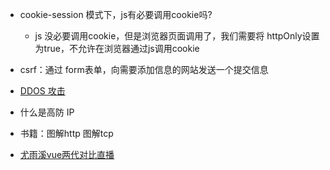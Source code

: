 + cookie-session 模式下，js有必要调用cookie吗?
  + js 没必要调用cookie，但是浏览器页面调用了，我们需要将 httpOnly设置为true，不允许在浏览器通过js调用cookie
+ csrf：通过 form表单，向需要添加信息的网站发送一个提交信息

+ [DDOS 攻击](https://www.processon.com/view/link/5d20b189e4b0ae3317dac3c3)

+ 什么是高防 IP
+ 书籍：图解http 图解tcp

+ [尤雨溪vue两代对比直播](https://www.processon.com/view/link/5d9c5f65e4b0411c5de78fd0#map)

